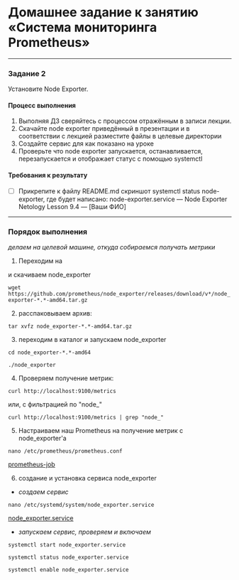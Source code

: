 # Домашнее задание к занятию «Система мониторинга Prometheus»

---

### Задание 2
Установите Node Exporter.

#### Процесс выполнения
1. Выполняя ДЗ сверяйтесь с процессом отражённым в записи лекции.
3. Скачайте node exporter приведённый в презентации и в соответствии с лекцией разместите файлы в целевые директории
4. Создайте сервис для как показано на уроке
5. Проверьте что node exporter запускается, останавливается, перезапускается и отображает статус с помощью systemctl

#### Требования к результату
- [ ] Прикрепите к файлу README.md скриншот systemctl status node-exporter, где будет написано: node-exporter.service — Node Exporter Netology Lesson 9.4 — [Ваши ФИО]

---

### Порядок выполнения

_делаем на целевой машине, откуда собираемся получать метрики_

1. Переходим на [](https://prometheus.io/download#node_exporter)

и скачиваем node_exporter

`wget https://github.com/prometheus/node_exporter/releases/download/v*/node_exporter-*.*-amd64.tar.gz`

2. расспаковываем архив:

`tar xvfz node_exporter-*.*-amd64.tar.gz`

3. переходим в каталог и запускаем node_exporter

`cd node_exporter-*.*-amd64`

`./node_exporter`

4. Проверяем получение метрик:

`curl http://localhost:9100/metrics`

или, с фильтрацией по "node_"

`curl http://localhost:9100/metrics | grep "node_"`

5. Настраиваем наш Prometheus на получение метрик с node_exporter'а

`nano /etc/prometheus/prometheus.conf`

[prometheus-job](./prometheus-job.yml)

6. создание и установка сервиса node_exporter

 - _создаем сервис_

`nano /etc/systemd/system/node_exporter.service`

[node_exporter.service](./node_exporter.yml)

 - _запускаем сервис, проверяем и включаем_

`systemctl start node_exporter.service`

`systemctl status node_exporter.service`

`systemctl enable node_exporter.service`
